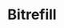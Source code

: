 ---
title: Bitrefill
description: Buy gift cards or mobile refills from 1650+ businesses with Bitcoin.
homepage: https://www.bitrefill.com
altFor: ['bitpay-wallet']
---